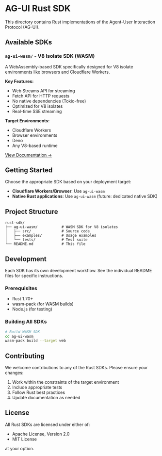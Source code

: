 # AG-UI Rust SDK

This directory contains Rust implementations of the Agent-User Interaction Protocol (AG-UI).

## Available SDKs

### `ag-ui-wasm/` - V8 Isolate SDK (WASM)

A WebAssembly-based SDK specifically designed for V8 isolate environments like browsers and Cloudflare Workers.

**Key Features:**
- Web Streams API for streaming
- Fetch API for HTTP requests
- No native dependencies (Tokio-free)
- Optimized for V8 isolates
- Real-time SSE streaming

**Target Environments:**
- Cloudflare Workers
- Browser environments
- Deno
- Any V8-based runtime

[View Documentation →](./ag-ui-wasm/README.md)

## Getting Started

Choose the appropriate SDK based on your deployment target:

- **Cloudflare Workers/Browser**: Use `ag-ui-wasm`
- **Native Rust applications**: Use `ag-ui-wasm` (future: dedicated native SDK)

## Project Structure

```
rust-sdk/
├── ag-ui-wasm/           # WASM SDK for V8 isolates
│   ├── src/              # Source code
│   ├── examples/         # Usage examples
│   └── tests/            # Test suite
└── README.md             # This file
```

## Development

Each SDK has its own development workflow. See the individual README files for specific instructions.

### Prerequisites

- Rust 1.70+
- wasm-pack (for WASM builds)
- Node.js (for testing)

### Building All SDKs

```bash
# Build WASM SDK
cd ag-ui-wasm
wasm-pack build --target web
```

## Contributing

We welcome contributions to any of the Rust SDKs. Please ensure your changes:

1. Work within the constraints of the target environment
2. Include appropriate tests
3. Follow Rust best practices
4. Update documentation as needed

## License

All Rust SDKs are licensed under either of:

- Apache License, Version 2.0
- MIT License

at your option. 